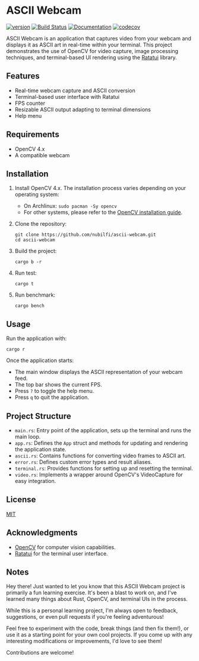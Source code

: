 # ASCII Webcam

[![version](https://img.shields.io/crates/v/ascii-webcam?color=blue&logo=rust&style=flat-square)](https://crates.io/crates/ascii-webcam)
[![Build Status](https://github.com/nubilfi/ascii-webcam/actions/workflows/rust.yml/badge.svg)](https://github.com/nubilfi/ascii-webcam/actions?branch=main)
[![Documentation](https://docs.rs/ascii-webcam/badge.svg)](https://docs.rs/ascii-webcam/latest/ascii-webcam/)
[![codecov](https://codecov.io/gh/nubilfi/ascii-webcam/graph/badge.svg?token=SRGOFSB31Q)](https://codecov.io/gh/nubilfi/ascii-webcam)

ASCII Webcam is an application that captures video from your webcam and displays it as ASCII art in real-time within your terminal. This project demonstrates the use of OpenCV for video capture, image processing techniques, and terminal-based UI rendering using the [Ratatui](https://ratatui.rs/) library.

## Features

- Real-time webcam capture and ASCII conversion
- Terminal-based user interface with Ratatui
- FPS counter
- Resizable ASCII output adapting to terminal dimensions
- Help menu

## Requirements

- OpenCV 4.x
- A compatible webcam

## Installation

1. Install OpenCV 4.x. The installation process varies depending on your operating system:
   - On Archlinux: `sudo pacman -Sy opencv`
   - For other systems, please refer to the [OpenCV installation guide](https://docs.opencv.org/4.x/d7/d9f/tutorial_linux_install.html).

2. Clone the repository:
   ```
   git clone https://github.com/nubilfi/ascii-webcam.git
   cd ascii-webcam
   ```

3. Build the project:
   ```
   cargo b -r
   ```

4. Run test:
   ```
   cargo t
   ```

5. Run benchmark:
   ```
   cargo bench
   ```

## Usage

Run the application with:

```
cargo r
```

Once the application starts:

- The main window displays the ASCII representation of your webcam feed.
- The top bar shows the current FPS.
- Press `?` to toggle the help menu.
- Press `q` to quit the application.

## Project Structure

- `main.rs`: Entry point of the application, sets up the terminal and runs the main loop.
- `app.rs`: Defines the `App` struct and methods for updating and rendering the application state.
- `ascii.rs`: Contains functions for converting video frames to ASCII art.
- `error.rs`: Defines custom error types and result aliases.
- `terminal.rs`: Provides functions for setting up and resetting the terminal.
- `video.rs`: Implements a wrapper around OpenCV's VideoCapture for easy integration.

## License

[MIT](https://github.com/nubilfi/ascii-webcam/blob/main/LICENSE)

## Acknowledgments

- [OpenCV](https://opencv.org/) for computer vision capabilities.
- [Ratatui](https://github.com/ratatui-org/ratatui) for the terminal user interface.

## Notes

Hey there! Just wanted to let you know that this ASCII Webcam project is primarily a fun learning exercise. It's been a blast to work on, and I've learned many things about Rust, OpenCV, and terminal UIs in the process.

While this is a personal learning project, I'm always open to feedback, suggestions, or even pull requests if you're feeling adventurous!

Feel free to experiment with the code, break things (and then fix them!), or use it as a starting point for your own cool projects. If you come up with any interesting modifications or improvements, I'd love to see them!

Contributions are welcome! 
